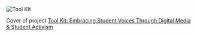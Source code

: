 ![Tool Kit](https://github.com/eng470-s23/jamieyanofskydemosight/blob/main/index/coverpage.png)

Cover of project [Tool Kit: Embracing Student Voices Through Digital Media & Student Activism](https://www.canva.com/design/DAFjl2OcGLU/GL56U5bqIjGUVbHeFfuANg/edit?utm_content=DAFjl2OcGLU&utm_campaign=designshare&utm_medium=link2&utm_source=sharebutton)  
